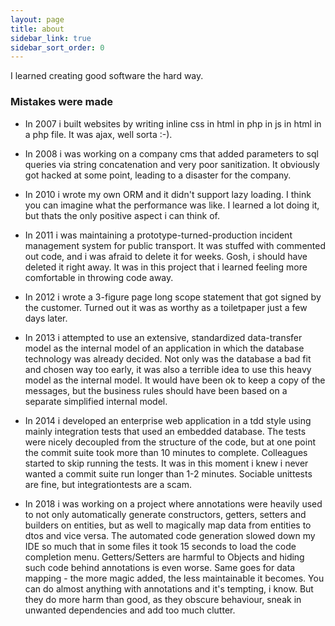```yaml
---
layout: page
title: about
sidebar_link: true
sidebar_sort_order: 0
---
```


I learned creating good software the hard way. 

### Mistakes were made

* In 2007 i built websites by writing inline css in html in php in js in html in a php file. It was ajax, well sorta :-).

* In 2008 i was working on a company cms that added parameters to sql queries via string concatenation and very poor sanitization. It obviously got hacked at some point, leading to a disaster for the company.

* In 2010 i wrote my own ORM and it didn't support lazy loading. I think you can imagine what the performance was like. I learned a lot doing it, but thats the only positive aspect i can think of.

* In 2011 i was maintaining a prototype-turned-production incident management system for public transport. It was stuffed with commented out code, and i was afraid to delete it for weeks. Gosh, i should have deleted it right away. It was in this project that i learned feeling more comfortable in throwing code away.

* In 2012 i wrote a 3-figure page long scope statement that got signed by the customer. Turned out it was as worthy as a toiletpaper just a few days later.

* In 2013 i attempted to use an extensive, standardized data-transfer model as the internal model of an application in which the database technology was already decided. Not only was the database a bad fit and chosen way too early, it was also a terrible idea to use this heavy model as the internal model. It would have been ok to keep a copy of the messages, but the business rules should have been based on a separate simplified internal model. 

* In 2014 i developed an enterprise web application in a tdd style using mainly integration tests that used an embedded database. The tests were nicely decoupled from the structure of the code, but at one point the commit suite took more than 10 minutes to complete. Colleagues started to skip running the tests. It was in this moment i knew i never wanted a commit suite run longer than 1-2 minutes. Sociable unittests are fine, but integrationtests are a scam.

* In 2018 i was working on a project where annotations were heavily used to not only automatically generate constructors, getters, setters and builders on entities, but as well to magically map data from entities to dtos and vice versa. The automated code generation slowed down my IDE so much that in some files it took 15 seconds to load the code completion menu. Getters/Setters are harmful to Objects and hiding such code behind annotations is even worse. Same goes for data mapping - the more magic added, the less maintainable it becomes. You can do almost anything with annotations and it's tempting, i know. But they do more harm than good, as they obscure behaviour, sneak in unwanted dependencies and add too much clutter. 
